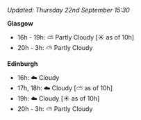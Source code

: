 *Updated: Thursday 22nd September 15:30*

**Glasgow**

* 16h - 19h: :partly_sunny: Partly Cloudy [:sunny: as of 10h]
* 20h - 3h: :partly_sunny: Partly Cloudy

**Edinburgh**

* 16h: :cloud: Cloudy
* 17h, 18h: :cloud: Cloudy [:partly_sunny: as of 10h]
* 19h: :cloud: Cloudy [:sunny: as of 10h]
* 20h - 3h: :partly_sunny: Partly Cloudy
